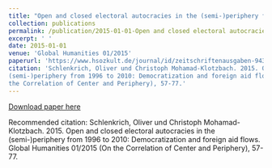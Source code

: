 ```yaml
---
title: "Open and closed electoral autocracies in the (semi-)periphery from 1996 to 2010: Democratization and foreign aid flows"
collection: publications
permalink: /publication/2015-01-01-Open and closed electoral autocracies
excerpt: ' '
date: 2015-01-01
venue: 'Global Humanities 01/2015'
paperurl: 'https://www.hsozkult.de/journal/id/zeitschriftenausgaben-9439?title=global-humanities-1-2015-1'
citation: 'Schlenkrich, Oliver und Christoph Mohamad-Klotzbach. 2015. Open and closed electoral autocracies in the
(semi-)periphery from 1996 to 2010: Democratization and foreign aid flows. Global Humanities 01/2015 (On
the Correlation of Center and Periphery), 57-77.'
---
```



[Download paper here](https://www.hsozkult.de/journal/id/zeitschriftenausgaben-9439?title=global-humanities-1-2015-1)

Recommended citation: Schlenkrich, Oliver und Christoph Mohamad-Klotzbach. 2015. Open and closed electoral autocracies in the (semi-)periphery from 1996 to 2010: Democratization and foreign aid flows. Global Humanities 01/2015 (On the Correlation of Center and Periphery), 57-77.
